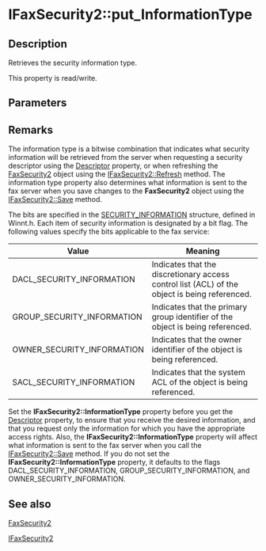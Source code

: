 # IFaxSecurity2::put_InformationType

## Description

Retrieves the security information type.

This property is read/write.

## Parameters

## Remarks

The information type is a bitwise combination that indicates what security information will be retrieved from the server when requesting a security descriptor using the [Descriptor](https://learn.microsoft.com/previous-versions/windows/desktop/fax/-mfax-faxsecurity2-descriptor) property, or when refreshing the [FaxSecurity2](https://learn.microsoft.com/previous-versions/windows/desktop/fax/-mfax-faxsecurity2) object using the [IFaxSecurity2::Refresh](https://learn.microsoft.com/previous-versions/windows/desktop/fax/-mfax-faxsecurity2-refresh-vb) method. The information type property also determines what information is sent to the fax server when you save changes to the **FaxSecurity2** object using the [IFaxSecurity2::Save](https://learn.microsoft.com/previous-versions/windows/desktop/fax/-mfax-faxsecurity2-save-vb) method.

The bits are specified in the [SECURITY_INFORMATION](https://learn.microsoft.com/windows/desktop/SecAuthZ/security-information) structure, defined in Winnt.h. Each item of security information is designated by a bit flag. The following values specify the bits applicable to the fax service:

| Value | Meaning |
| --- | --- |
| DACL_SECURITY_INFORMATION | Indicates that the discretionary access control list (ACL) of the object is being referenced. |
| GROUP_SECURITY_INFORMATION | Indicates that the primary group identifier of the object is being referenced. |
| OWNER_SECURITY_INFORMATION | Indicates that the owner identifier of the object is being referenced. |
| SACL_SECURITY_INFORMATION | Indicates that the system ACL of the object is being referenced. |

Set the **IFaxSecurity2::InformationType** property before you get the [Descriptor](https://learn.microsoft.com/previous-versions/windows/desktop/fax/-mfax-faxsecurity2-descriptor) property, to ensure that you receive the desired information, and that you request only the information for which you have the appropriate access rights. Also, the **IFaxSecurity2::InformationType** property will affect what information is sent to the fax server when you call the [IFaxSecurity2::Save](https://learn.microsoft.com/previous-versions/windows/desktop/fax/-mfax-faxsecurity2-save-vb) method. If you do not set the **IFaxSecurity2::InformationType** property, it defaults to the flags DACL_SECURITY_INFORMATION, GROUP_SECURITY_INFORMATION, and OWNER_SECURITY_INFORMATION.

## See also

[FaxSecurity2](https://learn.microsoft.com/previous-versions/windows/desktop/fax/-mfax-faxsecurity2)

[IFaxSecurity2](https://learn.microsoft.com/previous-versions/windows/desktop/api/faxcomex/nn-faxcomex-ifaxsecurity2)